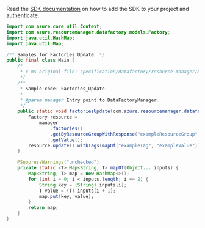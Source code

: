 Read the [SDK documentation](https://github.com/Azure/azure-sdk-for-java/blob/azure-resourcemanager-datafactory_1.0.0-beta.6/sdk/datafactory/azure-resourcemanager-datafactory/README.md) on how to add the SDK to your project and authenticate.

```java
import com.azure.core.util.Context;
import com.azure.resourcemanager.datafactory.models.Factory;
import java.util.HashMap;
import java.util.Map;

/** Samples for Factories Update. */
public final class Main {
    /*
     * x-ms-original-file: specification/datafactory/resource-manager/Microsoft.DataFactory/stable/2018-06-01/examples/Factories_Update.json
     */
    /**
     * Sample code: Factories_Update.
     *
     * @param manager Entry point to DataFactoryManager.
     */
    public static void factoriesUpdate(com.azure.resourcemanager.datafactory.DataFactoryManager manager) {
        Factory resource =
            manager
                .factories()
                .getByResourceGroupWithResponse("exampleResourceGroup", "exampleFactoryName", null, Context.NONE)
                .getValue();
        resource.update().withTags(mapOf("exampleTag", "exampleValue")).apply();
    }

    @SuppressWarnings("unchecked")
    private static <T> Map<String, T> mapOf(Object... inputs) {
        Map<String, T> map = new HashMap<>();
        for (int i = 0; i < inputs.length; i += 2) {
            String key = (String) inputs[i];
            T value = (T) inputs[i + 1];
            map.put(key, value);
        }
        return map;
    }
}
```
